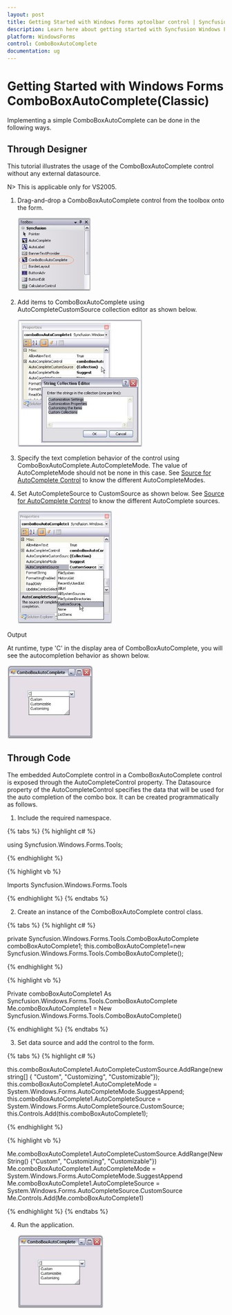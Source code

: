 ```yaml
---
layout: post
title: Getting Started with Windows Forms xptoolbar control | Syncfusion
description: Learn here about getting started with Syncfusion Windows Forms ComboBoxAutoComplete(Classic) control and more details.
platform: WindowsForms
control: ComboBoxAutoComplete
documentation: ug
---
```



# Getting Started with Windows Forms ComboBoxAutoComplete(Classic)


Implementing a simple ComboBoxAutoComplete can be done in the following ways.

## Through Designer	

 This tutorial illustrates the usage of the ComboBoxAutoComplete control without any external datasource.


N> This is applicable only for VS2005.

1. Drag-and-drop a ComboBoxAutoComplete control from the toolbox onto the form.

   ![](ComboBoxAutoComplete-Images/Overview_img39.jpeg) 



2. Add items to ComboBoxAutoComplete using AutoCompleteCustomSource collection editor as shown below.

   ![](ComboBoxAutoComplete-Images/Overview_img40.jpeg)



3. Specify the text completion behavior of the control using ComboBoxAutoComplete.AutoCompleteMode. The value of AutoCompleteMode should not be none in this case. See [Source for AutoComplete Control](/windowsforms/autocomplete/datasource#source-for-autocomplete-control) to know the different AutoCompleteModes. 
4. Set AutoCompleteSource to CustomSource as shown below. See  [Source for AutoComplete Control](/windowsforms/autocomplete/datasource#source-for-autocomplete-control) to know the different AutoComplete sources.

    ![](ComboBoxAutoComplete-Images/Overview_img41.jpeg) 



Output

At runtime, type 'C' in the display area of ComboBoxAutoComplete, you will see the autocompletion behavior as shown below.

![Overview_img42](ComboBoxAutoComplete-Images/Overview_img42.jpeg)



## Through Code

The embedded AutoComplete control in a ComboBoxAutoComplete control is exposed through the AutoCompleteControl property. The Datasource property of the AutoCompleteControl specifies the data that will be used for the auto completion of the combo box. It can be created programmatically as follows.

1. Include the required namespace.
 

{% tabs %}
{% highlight c# %}

using Syncfusion.Windows.Forms.Tools;

{% endhighlight %}

{% highlight vb %}

Imports Syncfusion.Windows.Forms.Tools

{% endhighlight %}
{% endtabs %} 

2. Create an instance of the ComboBoxAutoComplete control class.

{% tabs %}
{% highlight c# %}

private Syncfusion.Windows.Forms.Tools.ComboBoxAutoComplete comboBoxAutoComplete1;
this.comboBoxAutoComplete1=new Syncfusion.Windows.Forms.Tools.ComboBoxAutoComplete();

{% endhighlight %}

{% highlight vb %}

Private comboBoxAutoComplete1 As Syncfusion.Windows.Forms.Tools.ComboBoxAutoComplete
Me.comboBoxAutoComplete1 = New Syncfusion.Windows.Forms.Tools.ComboBoxAutoComplete()

{% endhighlight %}
{% endtabs %}

3. Set data source and add the control to the form.

{% tabs %}
{% highlight c# %}

this.comboBoxAutoComplete1.AutoCompleteCustomSource.AddRange(new string[] { "Custom", "Customizing", "Customizable"});
this.comboBoxAutoComplete1.AutoCompleteMode = System.Windows.Forms.AutoCompleteMode.SuggestAppend;
this.comboBoxAutoComplete1.AutoCompleteSource = System.Windows.Forms.AutoCompleteSource.CustomSource;
this.Controls.Add(this.comboBoxAutoComplete1);

{% endhighlight %}

{% highlight vb %}
 
Me.comboBoxAutoComplete1.AutoCompleteCustomSource.AddRange(New String() {"Custom", "Customizing", "Customizable"}) 
Me.comboBoxAutoComplete1.AutoCompleteMode = System.Windows.Forms.AutoCompleteMode.SuggestAppend 
Me.comboBoxAutoComplete1.AutoCompleteSource = System.Windows.Forms.AutoCompleteSource.CustomSource 
Me.Controls.Add(Me.comboBoxAutoComplete1)

{% endhighlight %}
{% endtabs %}

4. Run the application.

   ![](ComboBoxAutoComplete-Images/Overview_img43.jpeg)



